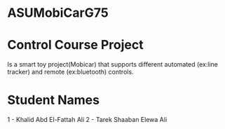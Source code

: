 # ASUMobiCarG75

# Control Course Project

Is a smart toy project(Mobicar) that supports different automated (ex:line tracker) and remote (ex:bluetooth) controls.

# Student Names 

1 - Khalid Abd El-Fattah Ali
2 - Tarek Shaaban Elewa Ali
